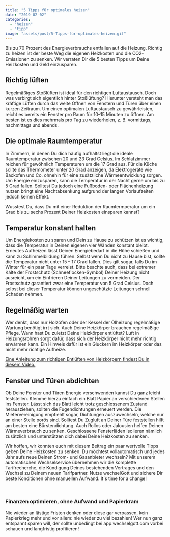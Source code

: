 ```yaml
---
title: "5 Tipps für optimales heizen"
date: "2019-02-02"
categories: 
  - "heizen"
  - "tipp"
image: "assets/post/5-Tipps-für-optimales-heizen.gif"
---
```


Bis zu 70 Prozent des Energieverbrauchs entfallen auf die Heizung. Richtig zu heizen ist der beste Weg die eigenen Heizkosten und die CO2-Emissionen zu senken. Wir verraten Dir die 5 besten Tipps um Deine Heizkosten und Geld einzusparen.

## Richtig lüften

Regelmäßiges Stoßlüften ist ideal für den richtigen Luftaustausch. Doch was verbirgt sich eigentlich hinter Stoßlüftung? Hierunter versteht man das kräftige Lüften durch das weite Öffnen von Fenstern und Türen über einen kurzen Zeitraum. Um einen optimalen Luftaustausch zu gewährleisten, reicht es bereits ein Fenster pro Raum für 10–15 Minuten zu öffnen. Am besten ist es dies mehrmals pro Tag zu wiederholen, z. B. vormittags, nachmittags und abends.

## Die optimale Raumtemperatur

In Zimmern, in denen Du dich häufig aufhältst liegt die ideale Raumtemperatur zwischen 20 und 23 Grad Celsius. Im Schlafzimmer reichen für gewöhnlich Temperaturen um die 17 Grad aus. Für die Küche sollte das Thermometer unter 20 Grad anzeigen, da Elektrogeräte wie Backofen und Co. ohnehin für eine zusätzliche Wärmeentwicklung sorgen. Um Energie einzusparen, kann die Temperatur in der Nacht gerne um bis zu 5 Grad fallen. Solltest Du jedoch eine Fußboden- oder Flächenheizung nutzen bringt eine Nachtabsenkung aufgrund der langen Vorlaufzeiten jedoch keinen Effekt.

Wusstest Du, dass Du mit einer Reduktion der Raumtermperatur um ein Grad bis zu sechs Prozent Deiner Heizkosten einsparen kannst?

## Temperatur konstant halten

Um Energiekosten zu sparen und Dein zu Hause zu schützen ist es wichtig, dass die Temperatur in Deinen eigenen vier Wänden konstant bleibt. Erneutes Aufheizen lässt Deinen Energiebedarf in die Höhe schießen und kann zu Schimmelbildung führen. Selbst wenn Du nicht zu Hause bist, sollte die Temperatur nicht unter 15 – 17 Grad fallen. Dies gilt sogar, falls Du im Winter für ein paar Tage verreist. Bitte beachte auch, dass bei extremer Kälte der Frostschutz (Schneeflocken-Symbol) Deiner Heizung nicht ausreicht, um ein Einfrieren Deiner Leitungen zu vermeiden. Der Frostschutz garantiert zwar eine Temperatur von 5 Grad Celsius. Doch selbst bei dieser Temperatur können ungeschützte Leitungen schnell Schaden nehmen.

## Regelmäßig warten

Wer denkt, dass nur Holzöfen oder der Kessel der Ölheizung regelmäßige Wartung benötigt irrt sich. Auch Deine Heizkörper brauchen regelmäßige Pflege. Wann hast Du zuletzt Deine Heizkörper entlüftet? Luft in Heizungsrohren sorgt dafür, dass sich der Heizkörper nicht mehr richtig erwärmen kann. Ein Hinweis dafür ist ein Gluckern im Heizkörper oder das nicht mehr richtige Aufheize.

[Eine Anleitung zum richtigen Entlüften von Heizkörpern findest Du in diesem Video.](https://www.youtube.com/watch?v=ieVsQgfArb4 "Anleitung: Heizkörper richtig entlüften")

## Fenster und Türen abdichten

Ob Deine Fenster und Türen Energie verschwenden kannst Du ganz leicht feststellen. Klemme hierzu einfach ein Blatt Papier an verschiedenen Stellen ins Fenster. Lässt sich das Blatt leicht trotz geschlossenem Zustand herausziehen, sollten die Fugendichtungen erneuert werden. Die Mietervereinigung empfiehlt sogar, Dichtungen auszuwechseln, welche nur an einer Stelle porös sind. Solltest Du Zugluft an Deiner Türe feststellen hilft am besten eine Bürstendichtung. Auch Rollos oder Jalousien helfen Deinen Wärmeverbrauch zu senken. Geschlossene Fensterläden isolieren nämlich zusätzlich und unterstützen dich dabei Deine Heizkosten zu senken.


Wir hoffen, wir konnten euch mit diesem Beitrag ein paar wertvolle Tipps geben Deine Heizkosten zu senken. Du möchtest vollautomatisch und jedes Jahr aufs neue Deinen Strom- und Gasanbieter wechseln? Mit unserem automatischen Wechselservice übernehmen wir die komplette Tarifrecherche, die Kündigung Deines bestehenden Vertrages und den Wechsel zu Deinem neuen Tarifpartner. Nutze wechselGott und sichere Dir beste Konditionen ohne manuellen Aufwand. It´s time for a change!


<br>

### Finanzen optimieren, ohne Aufwand und Papierkram

Nie wieder an lästige Fristen denken oder diese gar verpassen, kein Papierkrieg mehr und vor allem: nie wieder zu viel
bezahlen! Wer nun ganz entspannt sparen will, der sollte unbedingt bei app.wechselgott.com vorbei schauen und
langfristig profitieren!